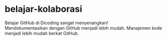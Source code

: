 # belajar-kolaborasi
Belajar GitHub di Dicoding sangat menyenangkan!<br>
Mendokumentasikan dengan GitHub menjadi lebih mudah.
Manajemen kode menjadi lebih mudah berkat GitHub.
